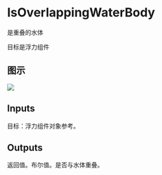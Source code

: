 # IsOverlappingWaterBody

是重叠的水体

目标是浮力组件

## 图示

![]($-20221218-18122146.png)

## Inputs

目标：浮力组件对象参考。 

## Outputs

返回值。布尔值。是否与水体重叠。
